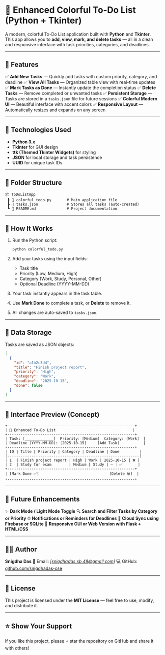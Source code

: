 # 📝 Enhanced Colorful To-Do List (Python + Tkinter)

A modern, colorful To-Do List application built with **Python** and **Tkinter**.
This app allows you to **add, view, mark, and delete tasks** — all in a clean and responsive interface with task priorities, categories, and deadlines.

---

## 🚀 Features

✅ **Add New Tasks** — Quickly add tasks with custom priority, category, and deadline
✅ **View All Tasks** — Organized table view with real-time updates
✅ **Mark Tasks as Done** — Instantly update the completion status
✅ **Delete Tasks** — Remove completed or unwanted tasks
✅ **Persistent Storage** — Tasks are stored in a `tasks.json` file for future sessions
✅ **Colorful Modern UI** — Beautiful interface with accent colors
✅ **Responsive Layout** — Automatically resizes and expands on any screen

---

## 🧩 Technologies Used

* **Python 3.x**
* **Tkinter** for GUI design
* **ttk (Themed Tkinter Widgets)** for styling
* **JSON** for local storage and task persistence
* **UUID** for unique task IDs

---

## 📂 Folder Structure

```
📦 ToDoListApp
 ┣ 📜 colorful_todo.py       # Main application file
 ┣ 📜 tasks.json             # Stores all tasks (auto-created)
 ┗ 📜 README.md              # Project documentation
```

---

## 🧠 How It Works

1. Run the Python script:

   ```bash
   python colorful_todo.py
   ```

2. Add your tasks using the input fields:

   * Task title
   * Priority (Low, Medium, High)
   * Category (Work, Study, Personal, Other)
   * Optional Deadline (YYYY-MM-DD)

3. Your task instantly appears in the task table.

4. Use **Mark Done** to complete a task, or **Delete** to remove it.

5. All changes are auto-saved to `tasks.json`.

---

## 💾 Data Storage

Tasks are saved as JSON objects:

```json
[
  {
    "id": "a1b2c3d4",
    "title": "Finish project report",
    "priority": "High",
    "category": "Work",
    "deadline": "2025-10-15",
    "done": false
  }
]
```

---

## 🎨 Interface Preview (Concept)

```
+----------------------------------------------------------+
| 📝 Enhanced To-Do List                                   |
+----------------------------------------------------------+
| Task: [_____________]  Priority: [Medium]  Category: [Work]  |
| Deadline (YYYY-MM-DD): [2025-10-15]     [Add Task]           |
+----------------------------------------------------------+
| ID | Title | Priority | Category | Deadline | Done         |
|------------------------------------------------------------|
| 1  | Finish project report | High | Work | 2025-10-15 | ❌ |
| 2  | Study for exam        | Medium | Study | — | ✅       |
+----------------------------------------------------------+
| [Mark Done ✅]                                [Delete 🗑️]  |
+----------------------------------------------------------+
```

---

## 🔧 Future Enhancements

✨ **Dark Mode / Light Mode Toggle**
🔍 **Search and Filter Tasks by Category or Priority**
⏰ **Notifications or Reminders for Deadlines**
💾 **Cloud Sync using Firebase or SQLite**
📱 **Responsive GUI or Web Version with Flask + HTML/CSS**

---

## 🧑‍💻 Author

**Snigdha Das**
📧 Email: *[[snigdhadas.xb.48@gmail.com](mailto:snigdhadas.xb.48@gmail.com)]*
💻 GitHub: [github.com/snigdhadas-cse](https://github.com/snigdhadas-cse)

---

## 🪪 License

This project is licensed under the **MIT License** — feel free to use, modify, and distribute it.

---

## ⭐ Show Your Support

If you like this project, please ⭐ star the repository on GitHub and share it with others!
